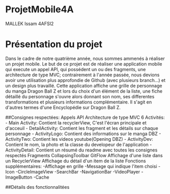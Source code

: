 # ProjetMobile4A

MALLEK Issam 4AFSI2

<H1>Présentation du projet</H1>

Dans le cadre de notre quatrième année, nous sommes ammenés à réaliser un projet mobile. Le but de ce projet est de réaliser une application mobile qui execute un appel API, qui possédent un ou des fragments, une architecture de type MVC; contrairement à l'année passée, nous devions avoir une utilisation plus approfondie de Github (avec plusieurs branch...) et un design plus travaillé.
Cette application affiche une grille de personnage du manga Dragon Ball Z et lors du choix d'un élément de la liste, une fiche détaillé du personnage s'ouvre alors donnant son nom, ses differentes transformations et plusieurs informations complémentaire.
Il s'agit en d'autres termes d'une Encyclopédie sur Dragon Ball Z.

##Consignes respectées:
    Appels API
    Architecture de type MVC
    6 Activités: 
            - Main Activity: Contient la recyclerView, C'est l'écran principale et d'acceuil
            - DetailActivity: Contient les fragment et les détails sur chaque personnage
            - ActivityLogo: Contient des informations sur le manga DBZ
            - ActivityTwo: Contient les videos youtube(Opening DBZ)
            - ActivityDev: Contient le nom, la photo et la classe du developeur de l'application
            - ActivityDetail: Contient un résumé du readme avec toutes les consignes respectés
    Fragments
    CollapsingToolbar
    GitFlow
    Affichage d'une liste dans un RecyclerView
    Affichage du détail d'un item de la liste
    Fonctions supplémentaires:
        -Affichage en grille
        -Message qui indique l'item choisi
        -Icon
        -CircleImageView
        -SearchBar
        -NavigationBar
        -VideoPlayer
        -ImageButton
        -Cache
        
##Détails des fonctionnalitées


   
        
    
